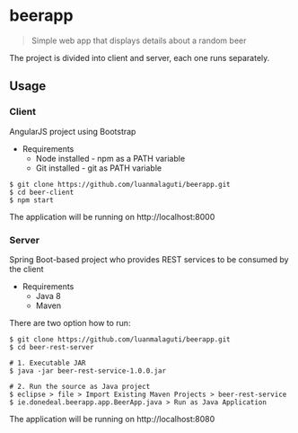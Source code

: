 # beerapp

> Simple web app that displays details about a random beer

The project is divided into client and server, each one runs separately.

## Usage

### Client
AngularJS project using Bootstrap

* Requirements
  - Node installed - npm as a PATH variable 
  - Git installed - git as PATH variable

```console
$ git clone https://github.com/luanmalaguti/beerapp.git
$ cd beer-client
$ npm start
```
The application will be running on http://localhost:8000

### Server
Spring Boot-based project who provides REST services to be consumed by the client

* Requirements
  - Java 8
  - Maven
  
There are two option how to run:
```console
$ git clone https://github.com/luanmalaguti/beerapp.git
$ cd beer-rest-server

# 1. Executable JAR
$ java -jar beer-rest-service-1.0.0.jar

# 2. Run the source as Java project
$ eclipse > file > Import Existing Maven Projects > beer-rest-service
$ ie.donedeal.beerapp.app.BeerApp.java > Run as Java Application
```
The application will be running on http://localhost:8080
